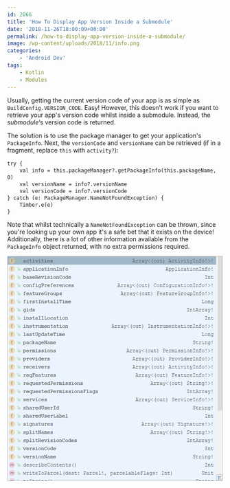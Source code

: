 ```yaml
---
id: 2066
title: 'How To Display App Version Inside a Submodule'
date: '2018-11-26T18:00:09+00:00'
permalink: /how-to-display-app-version-inside-a-submodule/
image: /wp-content/uploads/2018/11/info.png
categories:
    - 'Android Dev'
tags:
    - Kotlin
    - Modules
---
```


Usually, getting the current version code of your app is as simple as `BuildConfig.VERSION_CODE`. Easy! However, this doesn't work if you want to retrieve your app's version code whilst inside a submodule. Instead, the *submodule*‘s version code is returned.

The solution is to use the package manager to get your application's `PackageInfo`. Next, the `versionCode` and `versionName` can be retrieved (if in a fragment, replace `this` with `activity?`):

```
try {
    val info = this.packageManager?.getPackageInfo(this.packageName, 0)
    val versionName = info?.versionName
    val versionCode = info?.versionCode
} catch (e: PackageManager.NameNotFoundException) {
    Timber.e(e)
}
```

Note that whilst technically a `NameNotFoundException` can be thrown, since you're looking up your own app it's a safe bet that it exists on the device! Additionally, there is a lot of other information available from the `PackageInfo` object returned, with no extra permissions required.

[![](/wp-content/uploads/2018/11/info.png)](/wp-content/uploads/2018/11/info.png)